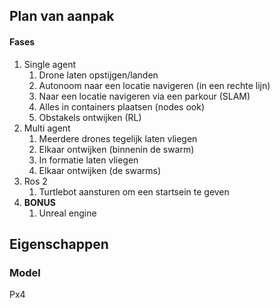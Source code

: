 <!----- Conversion time: 0.471 seconds.


Using this HTML file:

1. Cut and paste this output into your source file.
2. See the notes and action items below regarding this conversion run.
3. Check the rendered output (headings, lists, code blocks, tables) for proper
   formatting and use a linkchecker before you publish this page.

Conversion notes:

* Docs to Markdown version 1.0β17
* Tue Nov 05 2019 02:30:29 GMT-0800 (PST)
* Source doc: https://docs.google.com/open?id=1BNAP7WX4Rczrrxj7FiXTFj5kwRIugux-X8LjJNUPEBg
----->


<h2>Plan van aanpak</h2>


<h4>Fases</h4>


<ol>

<li>Single agent  
<ol>
 
<li>Drone laten opstijgen/landen
 
<li>Autonoom naar een locatie navigeren (in een rechte lijn)
 
<li>Naar een locatie navigeren via een parkour (SLAM)
 
<li>Alles in containers plaatsen (nodes  ook)
 
<li>Obstakels ontwijken (RL)
</li> 
</ol>

<li>Multi agent 
<ol>
 
<li>Meerdere drones tegelijk laten vliegen
 
<li>Elkaar ontwijken (binnenin de swarm)
 
<li>In formatie laten vliegen 
 
<li>Elkaar ontwijken (de swarms)
</li> 
</ol>

<li>Ros 2 
<ol>
 
<li>Turtlebot aansturen om een startsein te geven
</li> 
</ol>

<li><strong>BONUS</strong> 
<ol>
 
<li>Unreal engine	
</li> 
</ol>
</li> 
</ol>
<h2>Eigenschappen</h2>


<h3>Model</h3>


<p>
Px4
</p>
